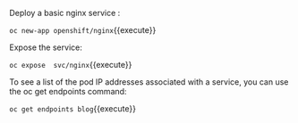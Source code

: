 


Deploy a basic nginx service :

`oc new-app openshift/nginx`{{execute}}


Expose the service:

`oc expose  svc/nginx`{{execute}}



To see a list of the pod IP addresses associated with a service, you can use the oc get endpoints command:

`oc get endpoints blog`{{execute}}
